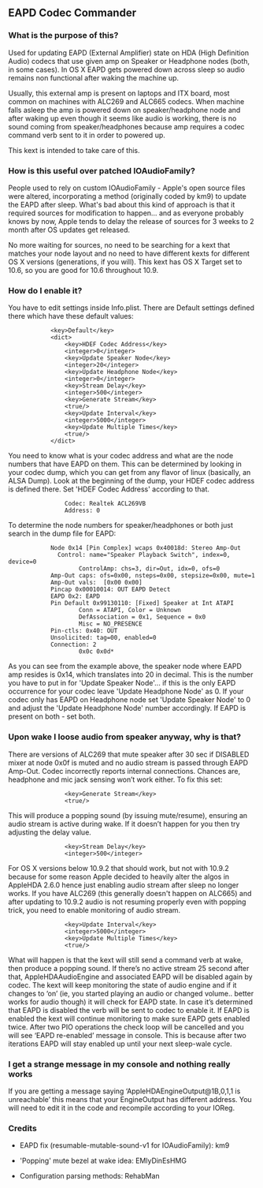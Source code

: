 ## EAPD Codec Commander

### What is the purpose of this?
Used for updating EAPD (External Amplifier) state on HDA (High Definition Audio) codecs that use given amp on Speaker or Headphone nodes (both, in some cases). In OS X EAPD gets powered down across sleep so audio remains non functional after waking the machine up. 

Usually, this external amp is present on laptops and ITX board, most common on machines with ALC269 and ALC665 codecs. When machine falls asleep the amp is powered down on speaker/headphone node and after waking up even though it seems like audio is working, there is no sound coming from speaker/headphones because amp requires a codec command verb sent to it in order to powered up.

This kext is intended to take care of this.

### How is this useful over patched IOAudioFamily?
People used to rely on custom IOAudioFamily - Apple's open source files were altered, incorporating a method (originally coded by km9) to update the EAPD after sleep. What's bad about this kind of approach is that it required sources for modification to happen… and as everyone probably knows by now, Apple tends to delay the release of sources for 3 weeks to 2 month after OS updates get released. 

No more waiting for sources, no need to be searching for a kext that matches your node layout and no need to have different kexts for different OS X versions (generations, if you will). This kext has OS X Target set to 10.6, so you are good for 10.6 throughout 10.9.

### How do I enable it?
You have to edit settings inside Info.plist. There are Default settings defined there which have these default values:

				<key>Default</key>
				<dict>
					<key>HDEF Codec Address</key>
					<integer>0</integer>
					<key>Update Speaker Node</key>
					<integer>20</integer>
					<key>Update Headphone Node</key>
					<integer>0</integer>
					<key>Stream Delay</key>
					<integer>500</integer>
					<key>Generate Stream</key>
					<true/>
					<key>Update Interval</key>
					<integer>5000</integer>
					<key>Update Multiple Times</key>
					<true/>
				</dict>

You need to know what is your codec address and what are the node numbers that have EAPD on them. This can be determined by looking in your codec dump, which you can get from any flavor of linux (basically, an ALSA Dump).
Look at the beginning of the dump, your HDEF codec address is defined there. Set 'HDEF Codec Address' according to that.

					Codec: Realtek ACL269VB
					Address: 0

To determine the node numbers for speaker/headphones or both just search in the dump file for EAPD:

				Node 0x14 [Pin Complex] wcaps 0x40018d: Stereo Amp-Out
  				  Control: name="Speaker Playback Switch", index=0, device=0
    				    ControlAmp: chs=3, dir=Out, idx=0, ofs=0
  				Amp-Out caps: ofs=0x00, nsteps=0x00, stepsize=0x00, mute=1
  				Amp-Out vals:  [0x00 0x00]
  				Pincap 0x00010014: OUT EAPD Detect
  				EAPD 0x2: EAPD
  				Pin Default 0x99130110: [Fixed] Speaker at Int ATAPI
    				    Conn = ATAPI, Color = Unknown
    				    DefAssociation = 0x1, Sequence = 0x0
    				    Misc = NO_PRESENCE
  				Pin-ctls: 0x40: OUT
  				Unsolicited: tag=00, enabled=0
  				Connection: 2
     				    0x0c 0x0d*

As you can see from the example above, the speaker node where EAPD amp resides is 0x14, which translates into 20 in decimal. This is the number you have to put in for 'Update Speaker Node'... if this is the only EAPD occurrence for your codec leave 'Update Headphone Node' as 0.  If your codec only has EAPD on Headphone node set 'Update Speaker Node' to 0 and adjust the 'Update Headphone Node' number accordingly. If EAPD is present on both - set both.

### Upon wake I loose audio from speaker anyway, why is that?
There are versions of ALC269 that mute speaker after 30 sec if DISABLED mixer at node 0x0f is muted and no audio stream is passed through EAPD Amp-Out. Codec incorrectly reports internal connections. Chances are, headphone and mic jack sensing won’t work either. To fix this set: 

					<key>Generate Stream</key>
					<true/>

This will produce a popping sound (by issuing mute/resume), ensuring an audio stream is active during wake. If it doesn’t happen for you then try adjusting the delay value.

					<key>Stream Delay</key>
					<integer>500</integer>

For OS X versions below 10.9.2 that should work, but not with 10.9.2 because for some reason Apple decided to heavily alter the algos in AppleHDA 2.6.0 hence just enabling audio stream after sleep no longer works. If you have ALC269 (this generally doesn't happen on ALC665) and after updating to 10.9.2 audio is not resuming properly even with popping trick, you need to enable monitoring of audio stream. 

					<key>Update Interval</key>
					<integer>5000</integer>
					<key>Update Multiple Times</key>
					<true/>

What will happen is that the kext will still send a command verb at wake, then produce a popping sound. If there’s no active stream 25 second after that, AppleHDAAudioEngine and associated EAPD will be disabled again by codec. The kext will keep monitoring the state of audio engine and if it changes to ‘on’ (ie, you started playing an audio or changed volume.. better works for audio though) it will check for EAPD state. In case it’s determined that EAPD is disabled the verb will be sent to codec to enable it. If EAPD is enabled the kext will continue monitoring to make sure EAPD gets enabled twice. After two PIO operations the check loop will be cancelled and you will see ‘EAPD re-enabled’ message in console. This is because after two iterations EAPD will stay enabled up until your next sleep-wale cycle.

### I get a strange message in my console and nothing really works
If you are getting a message saying ‘AppleHDAEngineOutput@1B,0,1,1 is unreachable’ this means that your EngineOutput has different address. You will need to edit it in the code and recompile according to your IOReg. 

### Credits
- EAPD fix (resumable-mutable-sound-v1 for IOAudioFamily): km9

- 'Popping' mute bezel at wake idea: EMlyDinEsHMG

- Configuration parsing methods: RehabMan
